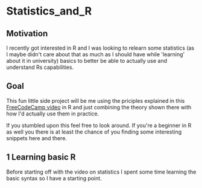 # Statistics_and_R
## Motivation
I recently got interested in R and I was looking to relearn some statistics (as I maybe didn't care about that as much as I should have while 'learning' about it in university) basics to better be able to actually use and understand Rs capabilities.
## Goal
This fun little side project will be me using the priciples explained in this [FreeCodeCamp video](https://www.youtube.com/watch?v=xxpc-HPKN28) in R and just combining the theory shown there with how I'd actually use them in practice.

If you stumbled upon this feel free to look around. If you're a beginner in R as well you there is at least the chance of you finding some interesting snippets here and there.

## 1 Learning basic R
Before starting off with the video on statistics I spent some time learning the basic syntax so I have a starting point.
